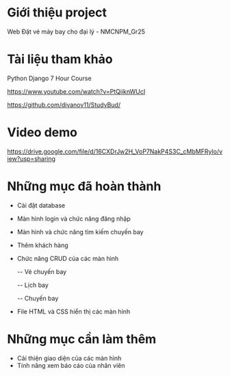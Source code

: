 # Giới thiệu project
Web Đặt vé máy bay cho đại lý - NMCNPM_Gr25

# Tài liệu tham khảo
Python Django 7 Hour Course

https://www.youtube.com/watch?v=PtQiiknWUcI

https://github.com/divanov11/StudyBud/


# Video demo

https://drive.google.com/file/d/16CXDrJw2H_VoP7NakP4S3C_cMbMFRyIo/view?usp=sharing

# Những mục đã hoàn thành
- Cài đặt database
- Màn hình login và chức năng đăng nhập
- Màn hình và chức năng tìm kiếm chuyến bay
- Thêm khách hàng
- Chức năng CRUD của các màn hình 

  -- Vé chuyến bay

  -- Lịch bay

  -- Chuyến bay
- File HTML và CSS hiển thị các màn hình  

# Những mục cần làm thêm
- Cải thiện giao diện của các màn hình
- Tính năng xem báo cáo của nhân viên
